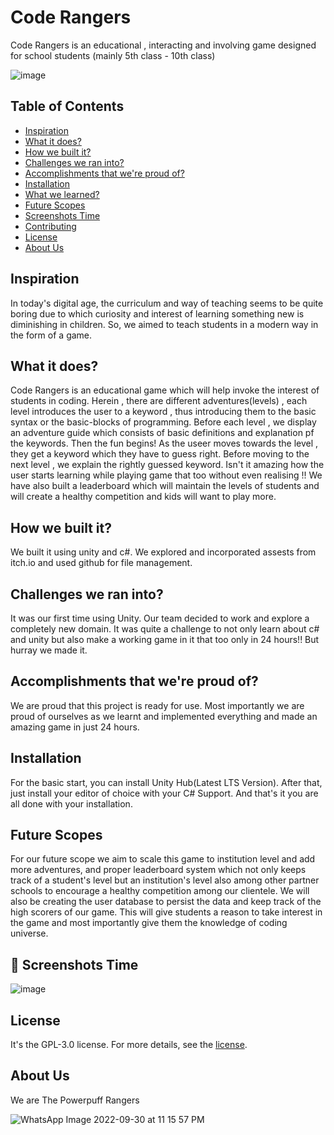 # Code Rangers


Code Rangers is an educational , interacting and involving game designed for school students (mainly 5th class - 10th class)

![image](https://user-images.githubusercontent.com/77538369/193437336-a26caf20-7c31-48b6-ae7f-696911cc2845.png)

## Table of Contents

- [Inspiration](#inspiration)
- [What it does?](#what-it-does)
- [How we built it?](#how-we-built-it)
- [Challenges we ran into?](#challenges-we-ran-into)
- [Accomplishments that we're proud of?](#accomplishments-that-were-proud-of)
- [Installation](#installation)
- [What we learned?](#what-we-learned)
- [Future Scopes](#future-scope)
- [Screenshots Time](#screenshots-time)
- [Contributing](#contributing)
- [License](#license)
- [About Us](#about-us)

## Inspiration

In today's digital age, the curriculum and way of teaching seems to be quite boring due to which curiosity and interest of learning something new is diminishing in children. So, we aimed to teach students in a modern way in the form of a game.

## What it does?

Code Rangers is an educational game which will help invoke the interest of students in coding. Herein , there are different adventures(levels) , each level introduces the user to a keyword , thus introducing them to the basic syntax or the basic-blocks of programming. Before each level , we display an adventure guide which consists of basic definitions and explanation pf the keywords. Then the fun begins! As the useer moves towards the level , they get a keyword which they have to guess right. Before moving to the next level , we explain the rightly guessed keyword. Isn't it amazing how the user starts learning while playing game that too  without even realising !!
We have also built a leaderboard which will maintain the levels of students and will create a healthy competition and kids will want to play more. 

## How we built it?

We built it using unity and c#.
We explored and incorporated assests from itch.io and used github for file management. 

## Challenges we ran into?

It was our first time using Unity. Our team decided to work and explore a completely new domain.
It was quite a challenge to not only learn about c# and unity but also make a working game in it that too only in 24 hours!! But hurray we made it.



## Accomplishments that we're proud of?

We are proud that this project is ready for use.
Most importantly we are proud of ourselves as we learnt and implemented everything and made an amazing game in just 24 hours.

## Installation

For the basic start, you can install Unity Hub(Latest LTS Version).
After that, just install your editor of choice with your C# Support.
And that's it you are all done with your installation.

## Future Scopes

For our future scope we aim to scale this game to institution level and add more adventures, and proper leaderboard system which not only keeps track of a student's level but an institution's level also among other partner schools to encourage a healthy competition among our clientele.
We will also be creating the user database to persist the data and keep track of the high scorers of our game. This will give students a reason to take interest in the game and most importantly give them the knowledge of coding universe.

## 📸 Screenshots Time

![image](https://user-images.githubusercontent.com/77538369/193437333-13170c4f-b6ee-41b9-808c-e5917537c2ed.png)

## License

It's the  GPL-3.0 license. For more details, see the [license](https://github.com/The-Powerpuff-Rangers/coding-rangers/blob/master/LICENSE).

## About Us

We are The Powerpuff Rangers 

![WhatsApp Image 2022-09-30 at 11 15 57 PM](https://user-images.githubusercontent.com/77538369/193437663-2f69c2a4-4f41-43bf-b881-c4d7968b7e06.jpeg)

